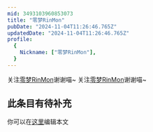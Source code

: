 ```yaml
---
mid: 3493103960853073
title: "零梦RinMon"
pubDate: "2024-11-04T11:26:46.765Z"
updatedDate: "2024-11-04T11:26:46.765Z"
profile:
  {
    Nickname: ["零梦RinMon"],
  }
---
```


关注[零梦RinMon](https://space.bilibili.com/3493103960853073)谢谢喵~ 关注[零梦RinMon](https://space.bilibili.com/3493103960853073)谢谢喵~

## 此条目有待补充
你可以在[这里](https://github.com/Yuhanawa/VTuber.ICU-Content/edit/master/v/零梦RinMon/index.md)编辑本文
